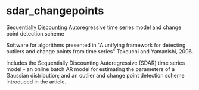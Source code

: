 # sdar_changepoints
Sequentially Discounting Autoregressive time series model and change point detection scheme

Software for algorithms presented in "A unifying framework for detecting outliers and change points from time series" Takeuchi
and Yamanishi, 2006.

Includes the Sequentially Discounting Autoregressive (SDAR) time series model - an online batch AR model for estimating the 
parameters of a Gaussian distribution; and an outlier and change point detection scheme introduced in the article.
